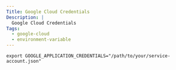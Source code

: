 ```yaml
---
Title: Google Cloud Credentials
Description: |
  Google Cloud Credentials
Tags:
  - google-cloud
  - environment-variable
---
```


```shell
export GOOGLE_APPLICATION_CREDENTIALS="/path/to/your/service-account.json"
```
